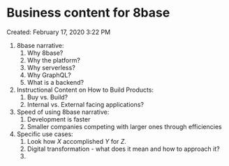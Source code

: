 # Business content for 8base

Created: February 17, 2020 3:22 PM

1. 8base narrative:
    1. Why 8base? 
    2. Why the platform?
    3. Why serverless?
    4. Why GraphQL?
    5. What is a backend?
2. Instructional Content on How to Build Products:
    1. Buy vs. Build?
    2. Internal vs. External facing applications?
3. Speed of using 8base narrative:
    1. Development is faster
    2. Smaller companies competing with larger ones through efficiencies
4. Specific use cases:
    1. Look how *X* accomplished *Y* for *Z*.
    2. Digital transformation - what does it mean and how to approach it?
    3.